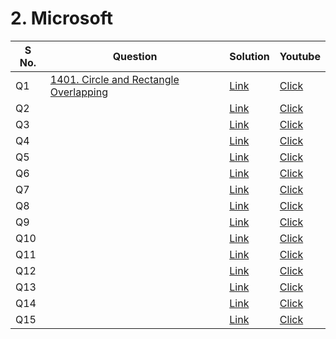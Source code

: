 # 2. Microsoft

<table>    
    <thead>
      <tr>
        <th>S No.</th>
        <th>Question</th>
        <th>Solution</th>
        <th>Youtube</th>
      </tr>
    </thead>    
    <tbody>
      <tr>
        <td>Q1</td>
        <td><a href="https://leetcode.com/problems/circle-and-rectangle-overlapping/">1401. Circle and Rectangle Overlapping</a></td>
        <td><a href="">Link</a></td>
        <td><a href=""</a>Click</td>
      </tr>            
      <tr>
        <td>Q2</td>
        <td><a href=""></a></td>
        <td><a href="">Link</a></td>
        <td><a href=""</a>Click</td>
      </tr>
      <tr>
        <td>Q3</td>
        <td><a href=""></a></td>
        <td><a href="">Link</a></td>
        <td><a href=""</a>Click</td>
      </tr>
      <tr>
        <td>Q4</td>
        <td><a href=""></a></td>
        <td><a href="">Link</a></td>
        <td><a href=""</a>Click</td>
      </tr>
      <tr>
        <td>Q5</td>
        <td><a href=""></a></td>
        <td><a href="">Link</a></td>
        <td><a href=""</a>Click</td>
      </tr>
      <tr>
        <td>Q6</td>
        <td><a href=""></a></td>
        <td><a href="">Link</a></td>
        <td><a href=""</a>Click</td>
      </tr>
      <tr>
        <td>Q7</td>
        <td><a href=""></a></td>
        <td><a href="">Link</a></td>
        <td><a href=""</a>Click</td>
      </tr>
      <tr>
        <td>Q8</td>
        <td><a href=""></a></td>
        <td><a href="">Link</a></td>
        <td><a href=""</a>Click</td>
      </tr>
      <tr>
        <td>Q9</td>
        <td><a href=""></a></td>
        <td><a href="">Link</a></td>
        <td><a href=""</a>Click</td>
      </tr>
      <tr>
        <td>Q10</td>
        <td><a href=""></a></td>
        <td><a href="">Link</a></td>
        <td><a href=""</a>Click</td>
      </tr>
      <tr>
        <td>Q11</td>
        <td><a href=""></a></td>
        <td><a href="">Link</a></td>
        <td><a href=""</a>Click</td>
      </tr>
      <tr>
        <td>Q12</td>
        <td><a href=""></a></td>
        <td><a href="">Link</a></td>
        <td><a href=""</a>Click</td>
      </tr>
      <tr>
        <td>Q13</td>
        <td><a href=""></a></td>
        <td><a href="">Link</a></td>
        <td><a href=""</a>Click</td>
      </tr>
      <tr>
        <td>Q14</td>
        <td><a href=""></a></td>
        <td><a href="">Link</a></td>
        <td><a href=""</a>Click</td>
      </tr>
      <tr>
        <td>Q15</td>
        <td><a href=""></a></td>
        <td><a href="">Link</a></td>
        <td><a href=""</a>Click</td>
      </tr>
    </tbody>
  </table>
